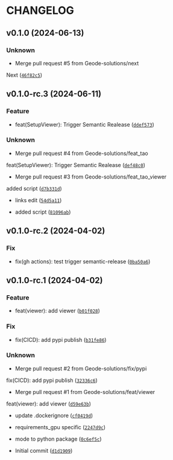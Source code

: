 # CHANGELOG



## v0.1.0 (2024-06-13)

### Unknown

* Merge pull request #5 from Geode-solutions/next

Next ([`46f82c5`](https://github.com/Geode-solutions/GeodeApp-Viewer/commit/46f82c5886461b6a466c4eaeed8ca9c6aded79ed))


## v0.1.0-rc.3 (2024-06-11)

### Feature

* feat(SetupViewer): Trigger Semantic Realease ([`ddef573`](https://github.com/Geode-solutions/GeodeApp-Viewer/commit/ddef573231d93632e931aa6426afdda1a76f9e70))

### Unknown

* Merge pull request #4 from Geode-solutions/feat_tao

feat(SetupViewer): Trigger Semantic Realease ([`def48c0`](https://github.com/Geode-solutions/GeodeApp-Viewer/commit/def48c08a2cff28bcf82bcfa4a455ece08dda750))

* Merge pull request #3 from Geode-solutions/feat_tao_viewer

added script ([`d7b331d`](https://github.com/Geode-solutions/GeodeApp-Viewer/commit/d7b331d36a3c761e9c41dbaf2996e20fcb5f2c58))

* links edit ([`54d5a11`](https://github.com/Geode-solutions/GeodeApp-Viewer/commit/54d5a1158ac66582d91cafe7492bb9955d1a62ef))

* added script ([`81096ab`](https://github.com/Geode-solutions/GeodeApp-Viewer/commit/81096ab8667df5d2c9316c320bdb4af2cf4c92e8))


## v0.1.0-rc.2 (2024-04-02)

### Fix

* fix(gh actions): test trigger semantic-release ([`0ba50a6`](https://github.com/Geode-solutions/GeodeApp-Viewer/commit/0ba50a6cc4d7cfc917082ea91ee77c64b63d9849))


## v0.1.0-rc.1 (2024-04-02)

### Feature

* feat(viewer): add viewer ([`b01f028`](https://github.com/Geode-solutions/GeodeApp-Viewer/commit/b01f02831f130d32a5233b4bc36722ed48b78f74))

### Fix

* fix(CICD): add pypi publish ([`b31fe86`](https://github.com/Geode-solutions/GeodeApp-Viewer/commit/b31fe8662a3c233986bcb73b359742fd8bcb1ccb))

### Unknown

* Merge pull request #2 from Geode-solutions/fix/pypi

fix(CICD): add pypi publish ([`32336c6`](https://github.com/Geode-solutions/GeodeApp-Viewer/commit/32336c69e3db2712c154d3b2af30965504622b27))

* Merge pull request #1 from Geode-solutions/feat/viewer

feat(viewer): add viewer ([`d59e63b`](https://github.com/Geode-solutions/GeodeApp-Viewer/commit/d59e63bcc8f1d36039a6b1f556faae8033bd4f0e))

* update .dockerignore ([`cf0419d`](https://github.com/Geode-solutions/GeodeApp-Viewer/commit/cf0419d0bd0bee39569582291693a7e5510aea38))

* requirements_gpu specific ([`2247d9c`](https://github.com/Geode-solutions/GeodeApp-Viewer/commit/2247d9c84b16b2f67662065a483dde906a4916d6))

* mode to python package ([`0c6ef5c`](https://github.com/Geode-solutions/GeodeApp-Viewer/commit/0c6ef5cac721a09f5ff36cca2b1b2515e9e0b265))

* Initial commit ([`d1d1909`](https://github.com/Geode-solutions/GeodeApp-Viewer/commit/d1d19099404133803d7f6cd139d073adc405df73))
